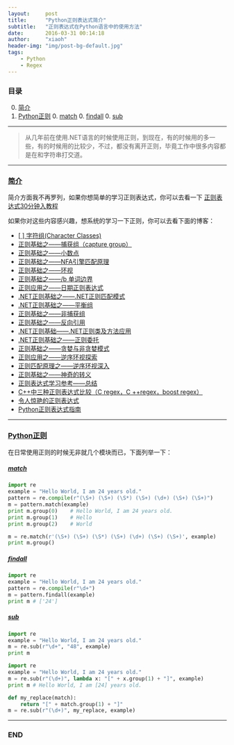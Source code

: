 ```yaml
---
layout:     post
title:      "Python正则表达式简介"
subtitle:   "正则表达式在Python语言中的使用方法"
date:       2016-03-31 00:14:18
author:     "xiaoh"
header-img: "img/post-bg-default.jpg"
tags:
    - Python
    - Regex
---
```


### 目录

0. [简介](#summary)
0. [Python正则](#pythonregex)
    0. [match](#matchmatch)
    0. [findall](#findallfindall)
    0. [sub](#subsub)

---

> 从几年前在使用.NET语言的时候使用正则，到现在，有的时候用的多一些，有的时候用的比较少，不过，都没有离开正则，毕竟工作中很多内容都是在和字符串打交道。

---

### [简介](#summary)

简介方面我不再罗列，如果你想简单的学习正则表达式，你可以去看一下 [正则表达式30分钟入教程](http://www.cnblogs.com/pmars/archive/2011/12/29/2306517.html)

如果你对这些内容感兴趣，想系统的学习一下正则，你可以去看下面的博客：

* [\[ \] 字符组(Character Classes)](http://www.cnblogs.com/pmars/archive/2011/12/30/2307325.html)
* [正则基础之——捕获组（capture group）](http://www.cnblogs.com/pmars/archive/2011/12/30/2307507.html)
* [正则基础之——小数点](http://www.cnblogs.com/pmars/archive/2011/12/31/2308603.html)
* [正则基础之——NFA引擎匹配原理](http://www.cnblogs.com/pmars/archive/2011/12/31/2308614.html)
* [正则基础之——环视](http://www.cnblogs.com/pmars/archive/2011/12/31/2308616.html)
* [正则基础之——/b 单词边界](http://www.cnblogs.com/pmars/archive/2011/12/31/2308617.html)
* [正则应用之——日期正则表达式](http://www.cnblogs.com/pmars/archive/2011/12/31/2308618.html)
* [.NET正则基础之——.NET正则匹配模式](http://www.cnblogs.com/pmars/archive/2011/12/31/2308622.html)
* [ .NET正则基础之——平衡组](http://www.cnblogs.com/pmars/archive/2011/12/31/2308623.html)
* [正则基础之——非捕获组](http://www.cnblogs.com/pmars/archive/2011/12/31/2308637.html)
* [正则基础之——反向引用](http://www.cnblogs.com/pmars/archive/2011/12/31/2308828.html)
* [.NET正则基础——.NET正则类及方法应用](http://www.cnblogs.com/pmars/archive/2011/12/31/2308835.html)
* [.NET正则基础之——正则委托](http://www.cnblogs.com/pmars/archive/2011/12/31/2308837.html)
* [正则基础之——贪婪与非贪婪模式](http://www.cnblogs.com/pmars/archive/2011/12/31/2308842.html)
* [正则应用之——逆序环视探索](http://www.cnblogs.com/pmars/archive/2011/12/31/2308846.html)
* [正则匹配原理之——逆序环视深入](http://www.cnblogs.com/pmars/archive/2011/12/31/2308851.html)
* [正则基础之——神奇的转义](http://www.cnblogs.com/pmars/archive/2011/12/31/2308853.html)
* [正则表达式学习参考——总结](http://www.cnblogs.com/pmars/archive/2011/12/31/2308855.html)
* [C++中三种正则表达式比较（C regex，C ++regex，boost regex）](http://www.cnblogs.com/pmars/archive/2012/10/24/2736831.html)
* [令人惊艳的正则表达式](http://www.cnblogs.com/pmars/p/3515858.html)
* [Python正则表达式指南](http://www.cnblogs.com/pmars/p/4143354.html)

---

### [Python正则](#regex)

在日常使用正则的时候无非就几个模块而已，下面列举一下：

##### [match](#match)

```Python
import re
example = "Hello World, I am 24 years old."
pattern = re.compile(r"(\S+) (\S+) (\S*) (\S+) (\d+) (\S+) (\S+)")
m = pattern.match(example)
print m.group(0)    # Hello World, I am 24 years old.
print m.group(1)    # Hello
print m.group(2)    # World
```

```Python
m = re.match(r'(\S+) (\S+) (\S*) (\S+) (\d+) (\S+) (\S+)', example)
print m.group()
```

##### [findall](#findall)

```Python
import re
example = "Hello World, I am 24 years old."
pattern = re.compile(r"\d+")
m = pattern.findall(example)
print m # ['24']
```

##### [sub](#sub)

```Python
import re
example = "Hello World, I am 24 years old."
m = re.sub(r"\d+", "48", example)
print m
```

```Python
import re
example = "Hello World, I am 24 years old."
m = re.sub(r"(\d+)", lambda x: "[" + x.group(1) + "]", example)
print m # Hello World, I am [24] years old.
```

```Python
def my_replace(match):
    return "[" + match.group(1) + "]"
m = re.sub(r"(\d+)", my_replace, example)
```

---

### END


